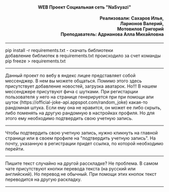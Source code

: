 <h4 align="center">WEB Проект Социальная сеть "NaSvyazi"
<h4 align="right" style="margin-top: 1px;">
    Реализовали: Сахаров Илья,<br>
	Ларионов Валерий,<br>
	Мотовилов Григорий<br>
    Преподаватель: Адрианова Алла Михайловна
</h4>
<hr>

<p>pip install -r requirements.txt - скачать библиотеки<br>
добавление библиотек в requirements.txt происходило за счет команды pip freeze > requirements.txt</p><hr>

<p>
Данный проект по вебу в яндекс лицее представляет собой мессенджер. В нем вы можете общаться.
Помимо этого здесь присутствует добавление новостей, загрузка аватарок.
Но!!! В нашем мессенджере присутвуют фича с шутками. При регистарции пользователя у него на странице генерируется при
при помощи апи шуток (https://official-joke-api.appspot.com/random_joke) какая-то рандомная штука. Если ему она не нравится, он может ее либо скрыть, либо поменять на 
другую рандомную в настройках профиля. Но для этого ему необходимо подтвердить свою учетную запись. 
</p><hr>

<p>
Чтобы подтвердить свою учетную запись, нужно кликнуть на главной странице или в своем профиле на 
"подтвердить учетную запись". На почту, указанную в регистрации придет ссылка, по которой необходимо перейти.
</p><hr>

<p>
Пишите текст случайно на другой расскладке? Не проблема.
В самом чате присутствуют кнопки перевода текста (на русский или английский). Но перевод не обычный. При помощи этих
кнопок текст переводится на другую раскладку.
</p><hr>
